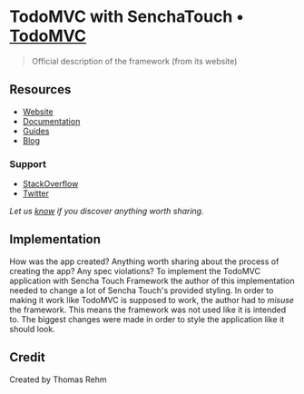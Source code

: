 # TodoMVC with SenchaTouch • [TodoMVC](http://todomvc.com)

> Official description of the framework (from its website)


## Resources

- [Website](http://www.sencha.com/products/touch/)
- [Documentation](http://docs.sencha.com/touch/2.4/2.4.1-apidocs/)
- [Guides](http://docs.sencha.com/touch/2.4/)
- [Blog](http://www.sencha.com/blog/category/sencha-touch/)


### Support

- [StackOverflow](http://stackoverflow.com/questions/tagged/sencha-touch)
- [Twitter](https://twitter.com/senchatouch)

*Let us [know](https://github.com/tastejs/todomvc/issues) if you discover anything worth sharing.*


## Implementation

How was the app created? Anything worth sharing about the process of creating the app? Any spec violations?
To implement the TodoMVC application with Sencha Touch Framework the author of this implementation needed to change a lot of Sencha Touch's provided styling.
In order to making it work like TodoMVC is supposed to work, the author had to *misuse* the framework.
This means the framework was not used like it is intended to. The biggest changes were made in order to style the application like it should look.

## Credit

Created by Thomas Rehm